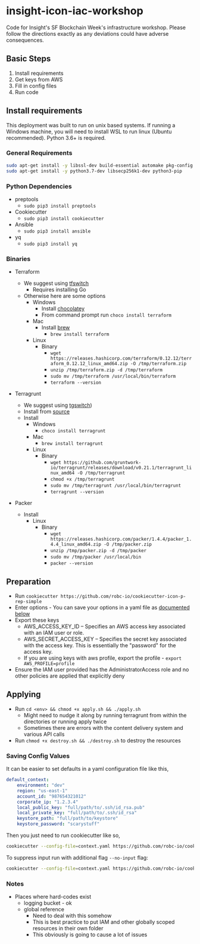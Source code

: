 # insight-icon-iac-workshop

Code for Insight's SF Blockchain Week's infrastructure workshop.  Please follow the directions exactly as any deviations could have adverse consequences. 

## Basic Steps 

1. Install requirements 
2. Get keys from AWS 
3. Fill in config files 
4. Run code 

## Install requirements 

This deployment was built to run on unix based systems.  If running a Windows machine, you will need to install WSL to run linux (Ubuntu recommended).  Python 3.6+ is required. 

### General Requirements 

```bash
sudo apt-get install -y libssl-dev build-essential automake pkg-config libtool libffi-dev libgmp-dev libyaml-cpp-dev
sudo apt-get install -y python3.7-dev libsecp256k1-dev python3-pip 
```
 
### Python Dependencies 


- preptools 
    - `sudo pip3 install preptools`
- Cookiecutter 
    - `sudo pip3 install cookiecutter`
- Ansible 
    - `sudo pip3 install ansible`
- yq 
    - `sudo pip3 install yq`    
    
### Binaries 
    
- Terraform 
    - We suggest using [tfswitch](https://warrensbox.github.io/terraform-switcher/) 
        - Requires installing Go
    - Otherwise here are some options 
        - Windows
            - Install [chocolatey](https://chocolatey.org/docs/installation)
            - From command prompt run `choco install terraform`
        - Mac 
            - Install [brew](https://brew.sh/)
                - `brew install terraform`
        - Linux
            - Binary 
                - `wget https://releases.hashicorp.com/terraform/0.12.12/terraform_0.12.12_linux_amd64.zip -O /tmp/terraform.zip`
                - `unzip /tmp/terraform.zip -d /tmp/terraform`
                - `sudo mv /tmp/terraform /usr/local/bin/terraform`
                - `terraform --version` 
 
- Terragrunt
    - We suggest using [tgswitch](https://github.com/warrensbox/tgswitch))
    - Install from [source](https://github.com/gruntwork-io/terragrunt) 
    - Install 
        - Windows 
            - `choco install terragrunt`
        - Mac 
            - `brew install terragrunt`
        - Linux
            - Binary  
                - `wget https://github.com/gruntwork-io/terragrunt/releases/download/v0.21.1/terragrunt_linux_amd64 -O /tmp/terragrunt`
                - `chmod +x /tmp/terragrunt`
                - `sudo mv /tmp/terragrunt /usr/local/bin/terragrunt`
                - `terragrunt --version` 

- Packer 
    - Install 
        - Linux 
            - Binary 
                - `wget https://releases.hashicorp.com/packer/1.4.4/packer_1.4.4_linux_amd64.zip -O /tmp/packer.zip`
                - `unzip /tmp/packer.zip -d /tmp/packer`
                - `sudo mv /tmp/packer /usr/local/bin`
                - `packer --version`


## Preparation
- Run `cookiecutter https://github.com/robc-io/cookiecutter-icon-p-rep-simple`
- Enter options - You can save your options in a yaml file as [documented below](#saving-config-values)
- Export these keys 
    - AWS_ACCESS_KEY_ID – Specifies an AWS access key associated with an IAM user or role.
    - AWS_SECRET_ACCESS_KEY – Specifies the secret key associated with the access key. This is essentially the "password" for the access key.
    - If you are using keys with aws profile, export the profile - `export AWS_PROFILE=profile`
- Ensure the IAM user provided has the AdministratorAccess role and no other policies are applied that explicitly deny

## Applying 

- Run `cd <env> && chmod +x apply.sh && ./apply.sh`
    - Might need to nudge it along by running terragrunt from within the directories or running apply twice
    - Sometimes there are errors with the content delivery system and various API calls 
- Run `chmod +x destroy.sh && ./destroy.sh` to destroy the resources 

### Saving Config Values 

It can be easier to set defaults in a yaml configuration file like this, 

```yaml
default_context:
    environment: "dev"
    region: "us-east-1"
    account_id: "987654321012"
    corporate_ip: "1.2.3.4"
    local_public_key: "full/path/to/.ssh/id_rsa.pub"
    local_private_key: "full/path/to/.ssh/id_rsa"
    keystore_path: "full/path/to/keystore"
    keystore_password: "scarystuff"
```

Then you just need to run cookiecutter like so,

```bash
cookiecutter --config-file=context.yaml https://github.com/robc-io/cookiecutter-icon-p-rep-simple
```

To suppress input run with additional flag `--no-input` flag:

```bash
cookiecutter --config-file=context.yaml https://github.com/robc-io/cookiecutter-icon-p-rep-simple --no-input
```

### Notes

- Places where hard-codes exist 
    - logging bucket - ok 
    - global reference 
        - Need to deal with this somehow
        - This is best practice to put IAM and other globally scoped resources in their own folder
        - This obviously is going to cause a lot of issues 
        
